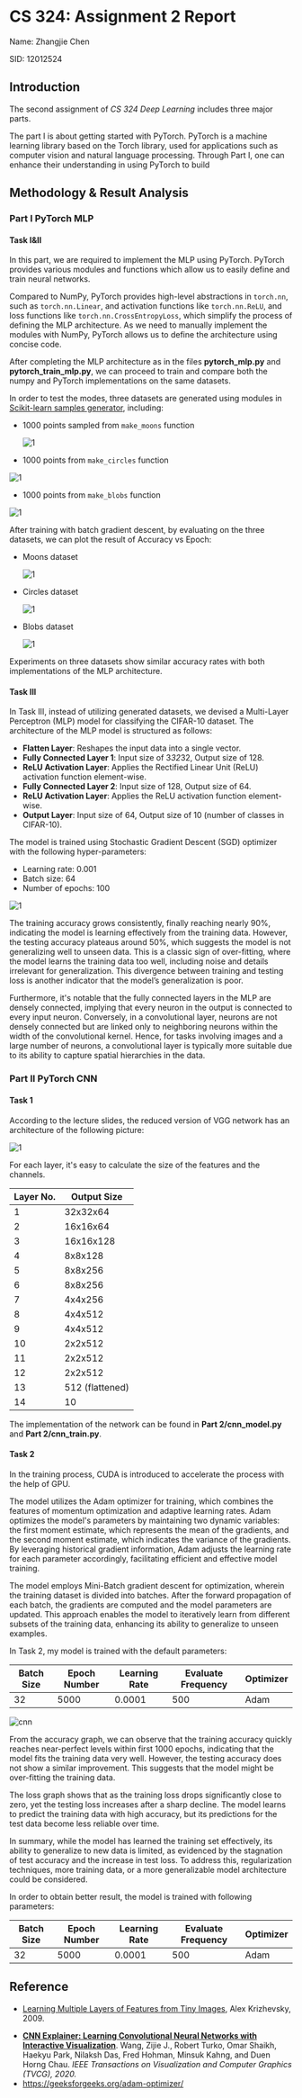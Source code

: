 # CS 324: Assignment 2 Report

Name: Zhangjie Chen

SID: 12012524

## Introduction

The second assignment of *CS 324 Deep Learning* includes three major parts.

The part I is about getting started with PyTorch. PyTorch is a machine learning library based on the Torch library, used for applications such as computer vision and natural language processing. Through Part I, one can enhance their understanding in using PyTorch to build 

## Methodology & Result Analysis

### Part I PyTorch MLP

#### Task I&II

In this part, we are required to implement the MLP using PyTorch. PyTorch provides various modules and functions which allow us to easily define and train neural networks.

Compared to NumPy, PyTorch provides high-level abstractions in `torch.nn`, such as `torch.nn.Linear`, and activation functions like `torch.nn.ReLU`, and loss functions like `torch.nn.CrossEntropyLoss`, which simplify the process of defining the MLP architecture. As we need to manually implement the modules with NumPy, PyTorch allows us to define the architecture using concise code.

After completing the MLP architecture as in the files **pytorch_mlp.py** and **pytorch_train_mlp.py**, we can proceed to train and compare both the numpy and PyTorch implementations on the same datasets. 

In order to test the modes, three datasets are generated using modules in [Scikit-learn samples generator](https://scikit-learn.org/stable/modules/classes.html#samples-generator), including:

* 1000 points sampled from `make_moons` function

  ![1](pics/moon.png)

* 1000 points from `make_circles` function

![1](pics/circ.png)

* 1000 points from `make_blobs` function

![1](pics/blobs.png)

After training with batch gradient descent, by evaluating on the three datasets, we can plot the result of Accuracy vs Epoch:

* Moons dataset

  ![1](pics/1.png)

* Circles dataset

  ![1](pics/2.png)

* Blobs dataset

  ![1](pics/3.png)

Experiments on three datasets show similar accuracy rates with both implementations of the MLP architecture.

#### Task III

In Task III, instead of utilizing generated datasets, we devised a Multi-Layer Perceptron (MLP) model for classifying the CIFAR-10 dataset. The architecture of the MLP model is structured as follows:

- **Flatten Layer**: Reshapes the input data into a single vector.
- **Fully Connected Layer 1**: Input size of 3*32*32, Output size of 128.
- **ReLU Activation Layer**: Applies the Rectified Linear Unit (ReLU) activation function element-wise.
- **Fully Connected Layer 2**: Input size of 128, Output size of 64.
- **ReLU Activation Layer**: Applies the ReLU activation function element-wise.
- **Output Layer**: Input size of 64, Output size of 10 (number of classes in CIFAR-10).

The model is trained using Stochastic Gradient Descent (SGD) optimizer with the following hyper-parameters:

- Learning rate: 0.001
- Batch size: 64
- Number of epochs: 100

![1](pics/4.png)

The training accuracy grows consistently, finally reaching nearly 90%, indicating the model is learning effectively from the training data. However, the testing accuracy plateaus around 50%, which suggests the model is not generalizing well to unseen data. This is a classic sign of over-fitting, where the model learns the training data too well, including noise and details irrelevant for generalization. This divergence between training and testing loss is another indicator that the model’s generalization is poor.

Furthermore, it's notable that the fully connected layers in the MLP are densely connected, implying that every neuron in the output is connected to every input neuron. Conversely, in a convolutional layer, neurons are not densely connected but are linked only to neighboring neurons within the width of the convolutional kernel. Hence, for tasks involving images and a large number of neurons, a convolutional layer is typically more suitable due to its ability to capture spatial hierarchies in the data.



### Part II PyTorch CNN

#### Task 1

According to the lecture slides, the reduced version of VGG network has an architecture of the following picture:

![1](pics/vgg.png)

For each layer, it's easy to calculate the size of the features and the channels.

| Layer No. | Output Size     |
| --------- | --------------- |
| 1         | 32x32x64        |
| 2         | 16x16x64        |
| 3         | 16x16x128       |
| 4         | 8x8x128         |
| 5         | 8x8x256         |
| 6         | 8x8x256         |
| 7         | 4x4x256         |
| 8         | 4x4x512         |
| 9         | 4x4x512         |
| 10        | 2x2x512         |
| 11        | 2x2x512         |
| 12        | 2x2x512         |
| 13        | 512 (flattened) |
| 14        | 10              |

The implementation of the network can be found in **Part 2/cnn_model.py** and **Part 2/cnn_train.py**.



#### Task 2

In the training process, CUDA is introduced to accelerate the process with the help of GPU.

The model utilizes the Adam optimizer for training, which combines the features of momentum optimization and adaptive learning rates. Adam optimizes the model's parameters by maintaining two dynamic variables: the first moment estimate, which represents the mean of the gradients, and the second moment estimate, which indicates the variance of the gradients. By leveraging historical gradient information, Adam adjusts the learning rate for each parameter accordingly, facilitating efficient and effective model training.

The model employs Mini-Batch gradient descent for optimization, wherein the training dataset is divided into batches. After the forward propagation of each batch, the gradients are computed and the model parameters are updated. This approach enables the model to iteratively learn from different subsets of the training data, enhancing its ability to generalize to unseen examples.

In Task 2, my model is trained with the default parameters:

| Batch Size | Epoch Number | Learning Rate | Evaluate Frequency | Optimizer |
| ---------- | ------------ | ------------- | ------------------ | --------- |
| 32         | 5000         | 0.0001        | 500                | Adam      |

![cnn](pics/cnn.png)

From the accuracy graph, we can observe that the training accuracy quickly reaches near-perfect levels within first 1000 epochs, indicating that the model fits the training data very well. However, the testing accuracy does not show a similar improvement. This suggests that the model might be over-fitting the training data.

The loss graph shows that as the training loss drops significantly close to zero, yet the testing loss increases after a sharp decline. The model learns to predict the training data with high accuracy, but its predictions for the test data become less reliable over time.

In summary, while the model has learned the training set effectively, its ability to generalize to new data is limited, as evidenced by the stagnation of test accuracy and the increase in test loss. To address this, regularization techniques, more training data, or a more generalizable model architecture could be considered.

In order to obtain better result, the model is trained with following parameters:

| Batch Size | Epoch Number | Learning Rate | Evaluate Frequency | Optimizer |
| ---------- | ------------ | ------------- | ------------------ | --------- |
| 32         | 5000         | 0.0001        | 500                | Adam      |

## Reference

- [Learning Multiple Layers of Features from Tiny Images](https://www.cs.toronto.edu/~kriz/learning-features-2009-TR.pdf), Alex Krizhevsky, 2009.

* [**CNN Explainer: Learning Convolutional Neural Networks with Interactive Visualization**](https://arxiv.org/abs/2004.15004). Wang, Zijie J., Robert Turko, Omar Shaikh, Haekyu Park, Nilaksh Das, Fred Hohman, Minsuk Kahng, and Duen Horng Chau. *IEEE Transactions on Visualization and Computer Graphics (TVCG), 2020.*
* https://geeksforgeeks.org/adam-optimizer/

